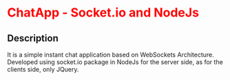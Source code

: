 
 <h1 style="color: red">ChatApp - Socket.io and NodeJs </h1>
<h2>Description</h2>

It is a simple instant chat application based on WebSockets Architecture. Developed using socket.io package in NodeJs for the server side, as for the clients side, only JQuery. 


